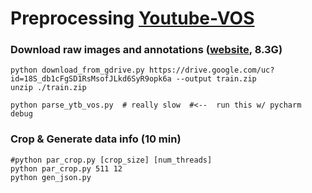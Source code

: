 # Preprocessing [Youtube-VOS](https://youtube-vos.org/dataset/download)

### Download raw images and annotations ([website](https://youtube-vos.org/dataset/download), 8.3G)

````shell
python download_from_gdrive.py https://drive.google.com/uc?id=18S_db1cFgSD1RsMsofJLkd6SyR9opk6a --output train.zip
unzip ./train.zip

python parse_ytb_vos.py  # really slow  #<--  run this w/ pycharm debug
````

### Crop & Generate data info (10 min)

````shell
#python par_crop.py [crop_size] [num_threads]
python par_crop.py 511 12
python gen_json.py
````
